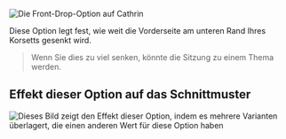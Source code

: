 ![Die Front-Drop-Option auf Cathrin](./frontdrop.svg)

Diese Option legt fest, wie weit die Vorderseite am unteren Rand Ihres Korsetts gesenkt wird.

> Wenn Sie dies zu viel senken, könnte die Sitzung zu einem Thema werden.

## Effekt dieser Option auf das Schnittmuster

![Dieses Bild zeigt den Effekt dieser Option, indem es mehrere Varianten überlagert, die einen anderen Wert für diese Option haben](cathrin_frontdrop_sample.svg "Effekt dieser Option auf das Schnittmuster")
